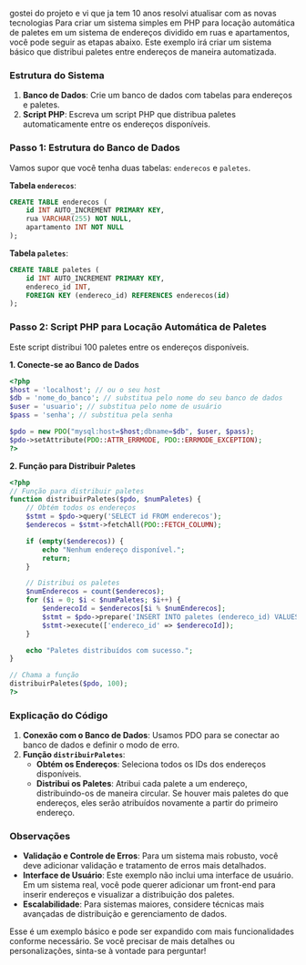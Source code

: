 gostei do projeto e vi que ja tem 10 anos resolvi atualisar com as novas tecnologias
Para criar um sistema simples em PHP para locação automática de paletes em um sistema de endereços dividido em ruas e apartamentos, você pode seguir as etapas abaixo. Este exemplo irá criar um sistema básico que distribui paletes entre endereços de maneira automatizada.

### Estrutura do Sistema

1. **Banco de Dados**: Crie um banco de dados com tabelas para endereços e paletes.
2. **Script PHP**: Escreva um script PHP que distribua paletes automaticamente entre os endereços disponíveis.

### Passo 1: Estrutura do Banco de Dados

Vamos supor que você tenha duas tabelas: `enderecos` e `paletes`.

**Tabela `enderecos`**:
```sql
CREATE TABLE enderecos (
    id INT AUTO_INCREMENT PRIMARY KEY,
    rua VARCHAR(255) NOT NULL,
    apartamento INT NOT NULL
);
```

**Tabela `paletes`**:
```sql
CREATE TABLE paletes (
    id INT AUTO_INCREMENT PRIMARY KEY,
    endereco_id INT,
    FOREIGN KEY (endereco_id) REFERENCES enderecos(id)
);
```

### Passo 2: Script PHP para Locação Automática de Paletes

Este script distribui 100 paletes entre os endereços disponíveis.

**1. Conecte-se ao Banco de Dados**

```php
<?php
$host = 'localhost'; // ou o seu host
$db = 'nome_do_banco'; // substitua pelo nome do seu banco de dados
$user = 'usuario'; // substitua pelo nome de usuário
$pass = 'senha'; // substitua pela senha

$pdo = new PDO("mysql:host=$host;dbname=$db", $user, $pass);
$pdo->setAttribute(PDO::ATTR_ERRMODE, PDO::ERRMODE_EXCEPTION);
?>
```

**2. Função para Distribuir Paletes**

```php
<?php
// Função para distribuir paletes
function distribuirPaletes($pdo, $numPaletes) {
    // Obtém todos os endereços
    $stmt = $pdo->query('SELECT id FROM enderecos');
    $enderecos = $stmt->fetchAll(PDO::FETCH_COLUMN);

    if (empty($enderecos)) {
        echo "Nenhum endereço disponível.";
        return;
    }

    // Distribui os paletes
    $numEnderecos = count($enderecos);
    for ($i = 0; $i < $numPaletes; $i++) {
        $enderecoId = $enderecos[$i % $numEnderecos];
        $stmt = $pdo->prepare('INSERT INTO paletes (endereco_id) VALUES (:endereco_id)');
        $stmt->execute(['endereco_id' => $enderecoId]);
    }

    echo "Paletes distribuídos com sucesso.";
}

// Chama a função
distribuirPaletes($pdo, 100);
?>
```

### Explicação do Código

1. **Conexão com o Banco de Dados**: Usamos PDO para se conectar ao banco de dados e definir o modo de erro.
2. **Função `distribuirPaletes`**:
   - **Obtém os Endereços**: Seleciona todos os IDs dos endereços disponíveis.
   - **Distribui os Paletes**: Atribui cada palete a um endereço, distribuindo-os de maneira circular. Se houver mais paletes do que endereços, eles serão atribuídos novamente a partir do primeiro endereço.

### Observações

- **Validação e Controle de Erros**: Para um sistema mais robusto, você deve adicionar validação e tratamento de erros mais detalhados.
- **Interface de Usuário**: Este exemplo não inclui uma interface de usuário. Em um sistema real, você pode querer adicionar um front-end para inserir endereços e visualizar a distribuição dos paletes.
- **Escalabilidade**: Para sistemas maiores, considere técnicas mais avançadas de distribuição e gerenciamento de dados.

Esse é um exemplo básico e pode ser expandido com mais funcionalidades conforme necessário. Se você precisar de mais detalhes ou personalizações, sinta-se à vontade para perguntar!
